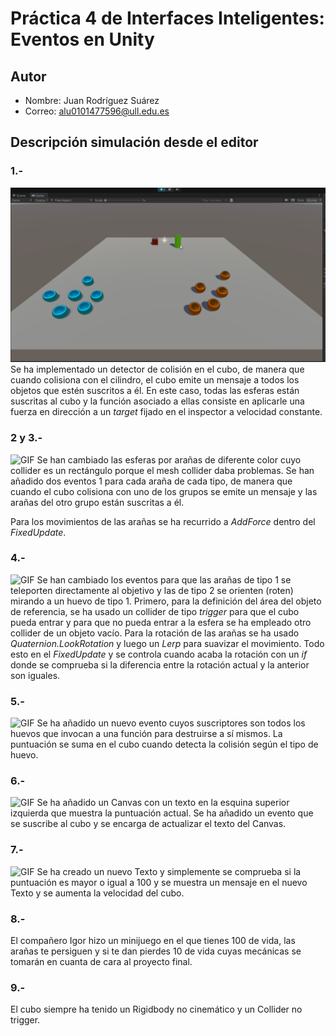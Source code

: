 # Práctica 4 de Interfaces Inteligentes: Eventos en Unity
## Autor
* Nombre: Juan Rodríguez Suárez
* Correo: alu0101477596@ull.edu.es
## Descripción simulación desde el editor
### 1.-
![GIF](./assets/first.gif)
Se ha implementado un detector de colisión en el cubo, de manera que cuando colisiona con el cilindro, el cubo emite un mensaje a todos los objetos que estén suscritos a él. En este caso, todas las esferas están suscritas al cubo y la función asociado a ellas consiste en aplicarle una fuerza en dirección a un *target* fijado en el inspector a velocidad constante.
### 2 y 3.-
![GIF](./assets/second_third.gif)
Se han cambiado las esferas por arañas de diferente color cuyo collider es un rectángulo porque el mesh collider daba problemas. Se han añadido dos eventos 1 para cada araña de cada tipo, de manera que cuando el cubo colisiona con uno de los grupos se emite un mensaje y las arañas del otro grupo están suscritas a él.

Para los movimientos de las arañas se ha recurrido a *AddForce* dentro del *FixedUpdate*.
### 4.-
![GIF](./assets/fourth.gif)
Se han cambiado los eventos para que las arañas de tipo 1 se teleporten directamente al objetivo y las de tipo 2 se orienten (roten) mirando a un huevo de tipo 1. Primero, para la definición del área del objeto de referencia, se ha usado un collider de tipo *trigger* para que el cubo pueda entrar y para que no pueda entrar a la esfera se ha empleado otro collider de un objeto vacío. Para la rotación de las arañas se ha usado *Quaternion.LookRotation* y luego un *Lerp* para suavizar el movimiento. Todo esto en el *FixedUpdate* y se controla cuando acaba la rotación con un *if* donde se comprueba si la diferencia entre la rotación actual y la anterior son iguales.
### 5.-
![GIF](./assets/fifth.gif)
Se ha añadido un nuevo evento cuyos suscriptores son todos los huevos que invocan a una función para destruirse a sí mismos. La puntuación se suma en el cubo cuando detecta la colisión según el tipo de huevo.
### 6.-
![GIF](./assets/sixth.gif)
Se ha añadido un Canvas con un texto en la esquina superior izquierda que muestra la puntuación actual. Se ha añadido un evento que se suscribe al cubo y se encarga de actualizar el texto del Canvas.
### 7.-
![GIF](./assets/seventh.gif)
Se ha creado un nuevo Texto y simplemente se comprueba si la puntuación es mayor o igual a 100 y se muestra un mensaje en el nuevo Texto y se aumenta la velocidad del cubo.
### 8.-
El compañero Igor hizo un minijuego en el que tienes 100 de vida, las arañas te persiguen y si te dan pierdes 10 de vida cuyas mecánicas se tomarán en cuanta de cara al proyecto final.
### 9.-
El cubo siempre ha tenido un Rigidbody no cinemático y un Collider no trigger.